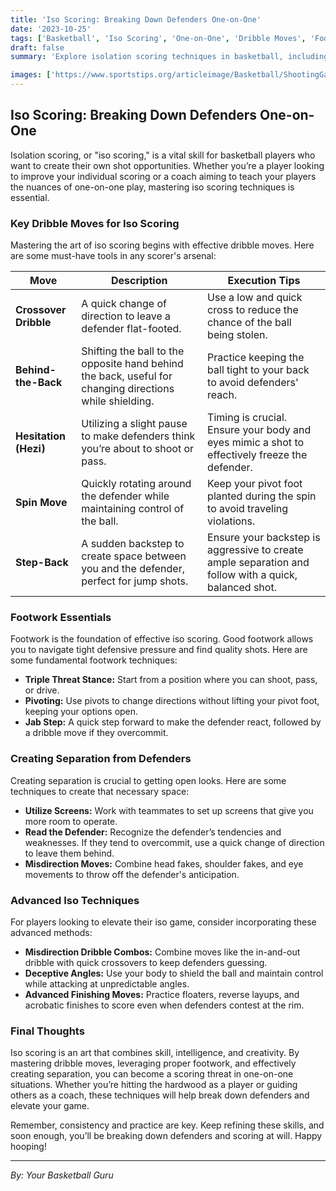 ```yaml
---
title: 'Iso Scoring: Breaking Down Defenders One-on-One'
date: '2023-10-25'
tags: ['Basketball', 'Iso Scoring', 'One-on-One', 'Dribble Moves', 'Footwork', 'Separation Techniques', 'Player Skills', 'Coaching Strategies', 'Advanced Basketball', 'Player Development']
draft: false
summary: 'Explore isolation scoring techniques in basketball, including effective dribble moves, footwork essentials, and methods for creating separation from defenders.'

images: ['https://www.sportstips.org/articleimage/Basketball/ShootingGaurd/iso_scoring_breaking_down_defenders_one_on_one.webp']
---
```


## Iso Scoring: Breaking Down Defenders One-on-One

Isolation scoring, or "iso scoring," is a vital skill for basketball players who want to create their own shot opportunities. Whether you’re a player looking to improve your individual scoring or a coach aiming to teach your players the nuances of one-on-one play, mastering iso scoring techniques is essential. 

### Key Dribble Moves for Iso Scoring

Mastering the art of iso scoring begins with effective dribble moves. Here are some must-have tools in any scorer's arsenal:

| **Move**              | **Description**                                                                                               | **Execution Tips**                                                                                                                                         |
|-----------------------|---------------------------------------------------------------------------------------------------------------|------------------------------------------------------------------------------------------------------------------------------------------------------------|
| **Crossover Dribble** | A quick change of direction to leave a defender flat-footed.                                                  | Use a low and quick cross to reduce the chance of the ball being stolen.                                                                                     |
| **Behind-the-Back**   | Shifting the ball to the opposite hand behind the back, useful for changing directions while shielding.        | Practice keeping the ball tight to your back to avoid defenders' reach.                                                                                     |
| **Hesitation (Hezi)** | Utilizing a slight pause to make defenders think you’re about to shoot or pass.                               | Timing is crucial. Ensure your body and eyes mimic a shot to effectively freeze the defender.                                                               |
| **Spin Move**         | Quickly rotating around the defender while maintaining control of the ball.                                   | Keep your pivot foot planted during the spin to avoid traveling violations.                                                                                    |
| **Step-Back**         | A sudden backstep to create space between you and the defender, perfect for jump shots.                      | Ensure your backstep is aggressive to create ample separation and follow with a quick, balanced shot.                                                      |

### Footwork Essentials

Footwork is the foundation of effective iso scoring. Good footwork allows you to navigate tight defensive pressure and find quality shots. Here are some fundamental footwork techniques:

- **Triple Threat Stance:** Start from a position where you can shoot, pass, or drive.
- **Pivoting:** Use pivots to change directions without lifting your pivot foot, keeping your options open.
- **Jab Step:** A quick step forward to make the defender react, followed by a dribble move if they overcommit.

### Creating Separation from Defenders

Creating separation is crucial to getting open looks. Here are some techniques to create that necessary space:

- **Utilize Screens:** Work with teammates to set up screens that give you more room to operate.
- **Read the Defender:** Recognize the defender’s tendencies and weaknesses. If they tend to overcommit, use a quick change of direction to leave them behind.
- **Misdirection Moves:** Combine head fakes, shoulder fakes, and eye movements to throw off the defender's anticipation.

### Advanced Iso Techniques

For players looking to elevate their iso game, consider incorporating these advanced methods:

- **Misdirection Dribble Combos:** Combine moves like the in-and-out dribble with quick crossovers to keep defenders guessing.
- **Deceptive Angles:** Use your body to shield the ball and maintain control while attacking at unpredictable angles.
- **Advanced Finishing Moves:** Practice floaters, reverse layups, and acrobatic finishes to score even when defenders contest at the rim.

### Final Thoughts

Iso scoring is an art that combines skill, intelligence, and creativity. By mastering dribble moves, leveraging proper footwork, and effectively creating separation, you can become a scoring threat in one-on-one situations. Whether you’re hitting the hardwood as a player or guiding others as a coach, these techniques will help break down defenders and elevate your game.

Remember, consistency and practice are key. Keep refining these skills, and soon enough, you’ll be breaking down defenders and scoring at will. Happy hooping!

---

_By: Your Basketball Guru_
```